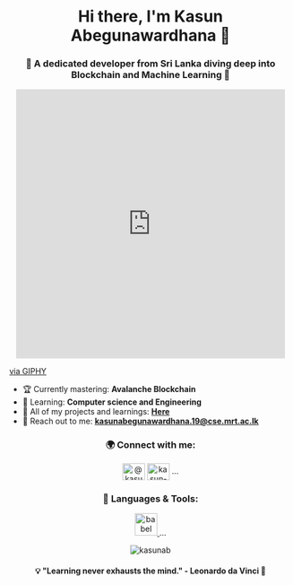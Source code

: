 <h1 align="center">Hi there, I'm Kasun Abegunawardhana 👋</h1>
<h3 align="center">🌟 A dedicated developer from Sri Lanka diving deep into Blockchain and Machine Learning 🚀</h3>

<p align="center">
    <iframe src="https://giphy.com/embed/MT5UUV1d4CXE2A37Dg" width="480" height="480" frameBorder="0" class="giphy-embed" allowFullScreen></iframe><p><a href="https://giphy.com/gifs/Giflytics-MT5UUV1d4CXE2A37Dg">via GIPHY</a></p>
</p>

- 🏆 Currently mastering: **Avalanche Blockchain**
- 📘 Learning: **Computer science and Engineering**
- 🚀 All of my projects and learnings: **[Here](#)**
- 📩 Reach out to me: **kasunabegunawardhana.19@cse.mrt.ac.lk**

<h3 align="center">🌍 Connect with me:</h3>
<p align="center">
<a href="https://twitter.com/@kasun94096981" target="blank"><img align="center" src="https://raw.githubusercontent.com/rahuldkjain/github-profile-readme-generator/master/src/images/icons/Social/twitter.svg" alt="@kasun94096981" height="30" width="40" /></a>
<a href="https://linkedin.com/in/kasun-abegunawardhana-106962200" target="blank"><img align="center" src="https://raw.githubusercontent.com/rahuldkjain/github-profile-readme-generator/master/src/images/icons/Social/linked-in-alt.svg" alt="kasun-abegunawardhana-106962200" height="30" width="40" /></a>
... <!-- other social media links -->
</p>

<h3 align="center">🔧 Languages & Tools:</h3>
<p align="center">
<a href="https://babeljs.io/" target="_blank"> <img src="https://www.vectorlogo.zone/logos/babeljs/babeljs-icon.svg" alt="babel" width="40" height="40"/> </a>
... <!-- other tool and language icons -->
</p>

<p align="center">
    <img src="https://github-readme-stats.vercel.app/api/top-langs?username=kasunab&show_icons=true&locale=en&layout=compact" alt="kasunab" />
</p>

<h4 align="center">💡 "Learning never exhausts the mind." - Leonardo da Vinci 🎨</h4>
